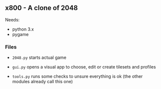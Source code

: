 ## x800 - A clone of 2048

Needs:
- python 3.x
- pygame

### Files
- `2048.py` starts actual game

- `gui.py` opens a visual app to choose, edit or create tilesets and profiles

- `tools.py` runs some checks to unsure everything is ok (the other modules already call this one)
